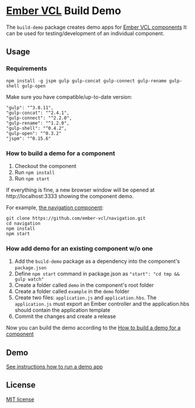 # [Ember VCL](https://github.com/ember-vcl/doc) Build Demo

The `build-demo` package creates demo apps for [Ember VCL components](https://github.com/ember-vcl)
It can be used for testing/development of an individual component.

## Usage

### Requirements

```
npm install -g jspm gulp gulp-concat gulp-connect gulp-rename gulp-shell gulp-open
```

Make sure you have compatible/up-to-date version:

    "gulp": "^3.8.11",
    "gulp-concat": "^2.4.1",
    "gulp-connect": "^2.2.0",
    "gulp-rename": "^1.2.0",
    "gulp-shell": "^0.4.2",
    "gulp-open": "^0.3.2"
    "jspm": "^0.15.6"

### How to build a demo for a component

1. Checkout the component
2. Run `npm install`
3. Run `npm start`

If everything is fine, a new browser window will be opened at http://localhost:3333 showing the component demo.

For example, [the navigation component](https://github.com/ember-vcl/navigation):

```
git clone https://github.com/ember-vcl/navigation.git
cd navigation
npm install
npm start
```

### How add demo for an existing component w/o one

1. Add the `build-demo` package as a dependency into the component's `package.json`
2. Define `npm start` command in package.json as `"start": "cd tmp && gulp watch"`
3. Create a folder called `demo` in the component's root folder
4. Create a folder called `example` in the `demo` folder
5. Create two files: `application.js` and `application.hbs`. The `application.js` must export an Ember controller and the application.hbs should contain the application template
6. Commit the changes and create a release

Now you can build the demo according to the [How to build a demo for a component](#how-to-build-a-demo-for-a-component)

## Demo

[See instructions how to run a demo app](https://github.com/ember-vcl/build-demo)

## License

[MIT license](LICENSE.txt)
